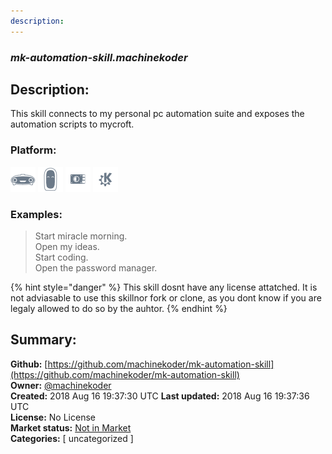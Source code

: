 ```yaml
---
description: 
---
```


### _mk-automation-skill.machinekoder_  
## Description:  
This skill connects to my personal pc automation suite and exposes the automation scripts to mycroft.  
### Platform:  
 ![Mark I](../.gitbook/assets/mark-1-icon.png)  ![Mark II](../.gitbook/assets/mark-2-icon.png)  ![Picroft](../.gitbook/assets/picroft-icon.png)  ![plasmoid](../.gitbook/assets/kde.png)   
### Examples:  
> Start miracle morning.  
> Open my ideas.  
> Start coding.  
> Open the password manager.  
  
{% hint style="danger" %}
This skill dosnt have any license attatched. It is not adviasable to use this skillnor fork or clone, as you dont know if you are legaly allowed to do so by the auhtor.
{% endhint %}
  
## Summary:  
**Github:** [https://github.com/machinekoder/mk-automation-skill](https://github.com/machinekoder/mk-automation-skill)  
**Owner:** [@machinekoder](https://github.com/machinekoder)  
**Created:** 2018 Aug 16 19:37:30 UTC  **Last updated:** 2018 Aug 16 19:37:36 UTC  
**License:** No License  
**Market status:** [Not in Market](https://market.mycroft.ai/skill/)  
**Categories:** [ uncategorized ]   
